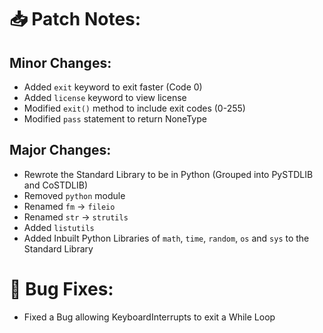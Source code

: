 # 📥 Patch Notes:

## Minor Changes:
 - Added `exit` keyword to exit faster (Code 0)
 - Added `license` keyword to view license
 - Modified `exit()` method to include exit codes (0-255)
 - Modified `pass` statement to return NoneType

## Major Changes:
 - Rewrote the Standard Library to be in Python (Grouped into PySTDLIB and CoSTDLIB)
 - Removed `python` module
 - Renamed `fm` -> `fileio`
 - Renamed `str` -> `strutils`
 - Added `listutils`
 - Added Inbuilt Python Libraries of `math`, `time`, `random`, `os` and `sys` to the Standard Library

# 🐞 Bug Fixes:
 - Fixed a Bug allowing KeyboardInterrupts to exit a While Loop
